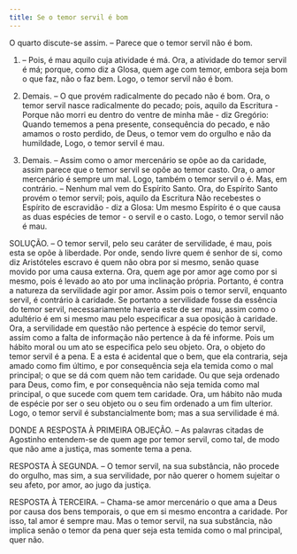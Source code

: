 ```yaml
---
title: Se o temor servil é bom
---
```


O quarto discute-se assim. – Parece que o temor servil não é bom.  

1. – Pois, é mau aquilo cuja atividade é má. Ora, a atividade do temor servil é má; porque, como diz a Glosa, quem age com temor, embora seja bom o que faz, não o faz bem. Logo, o temor servil não é bom.  

2. Demais. – O que provém radicalmente do pecado não é bom. Ora, o temor servil nasce radicalmente do pecado; pois, aquilo da Escritura - Porque não morri eu dentro do ventre de minha mãe - diz Gregório: Quando tememos a pena presente, consequência do pecado, e não amamos o rosto perdido, de Deus, o temor vem do orgulho e não da humildade, Logo, o temor servil é mau.  

3. Demais. – Assim como o amor mercenário se opõe ao da caridade, assim parece que o temor servil se opõe ao temor casto. Ora, o amor mercenário é sempre um mal. Logo, também o temor servil o é.  Mas, em contrário. – Nenhum mal vem do Espírito Santo. Ora, do Espírito Santo provém o temor servil; pois, aquilo da Escritura Não recebestes o Espírito de escravidão - diz a Glosa: Um mesmo Espírito é o que causa as duas espécies de temor - o servil e o casto. Logo, o temor servil não é mau.  

SOLUÇÃO. – O temor servil, pelo seu caráter de servilidade, é mau, pois esta se opõe à liberdade. Por onde, sendo livre quem é senhor de si, como diz Aristóteles escravo é quem não obra por si mesmo, senão quase movido por uma causa externa. Ora, quem age por amor age como por si mesmo, pois é levado ao ato por uma inclinação própria. Portanto, é contra a natureza da servilidade agir por amor. Assim pois o temor servil, enquanto servil, é contrário à caridade. Se portanto a servilidade fosse da essência do temor servil, necessariamente haveria este de ser mau, assim como o adultério é em si mesmo mau pelo especificar a sua oposição à caridade. Ora, a servilidade em questão não pertence à espécie do temor servil, assim como a falta de informação não pertence à da fé informe. Pois um hábito moral ou um ato se especifica pelo seu objeto. Ora, o objeto do temor servil é a pena. E a esta é acidental que o bem, que ela contraria, seja amado como fim último, e por consequência seja ela temida como o mal principal; o que se dá com quem não tem caridade. Ou que seja ordenado para Deus, como fim, e por consequência não seja temida como mal principal, o que sucede com quem tem caridade. Ora, um hábito não muda de espécie por ser o seu objeto ou o seu fim ordenado a um fim ulterior. Logo, o temor servil é substancialmente bom; mas a sua servilidade é má.  

DONDE A RESPOSTA À PRIMEIRA OBJEÇÃO. – As palavras citadas de Agostinho entendem-se de quem age por temor servil, como tal, de modo que não ame a justiça, mas somente tema a pena. 

RESPOSTA À SEGUNDA. – O temor servil, na sua substância, não procede do orgulho, mas sim, a sua servilidade, por não querer o homem sujeitar o seu afeto, por amor, ao jugo da justiça.  

RESPOSTA À TERCEIRA. – Chama-se amor mercenário o que ama a Deus por causa dos bens temporais, o que em si mesmo encontra a caridade. Por isso, tal amor é sempre mau. Mas o temor servil, na sua substância, não implica senão o temor da pena quer seja esta temida como o mal principal, quer não.